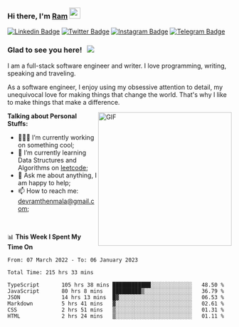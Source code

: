 ### Hi there, I'm <a href="#" target="_blank">Ram</a> <img src="https://media.giphy.com/media/hvRJCLFzcasrR4ia7z/giphy.gif" width="25" height="25">

[![Linkedin Badge](https://img.shields.io/badge/-LinkedIn-0e76a8?style=flat-square&logo=Linkedin&logoColor=white)](https://www.linkedin.com/in/ramdevengineer/)
[![Twitter Badge](https://img.shields.io/badge/-Twitter-00acee?style=flat-square&logo=Twitter&logoColor=white)](https://twitter.com/ramthenmala)
[![Instagram Badge](https://img.shields.io/badge/-Instagram-e4405f?style=flat-square&logo=Instagram&logoColor=white)](https://instagram.com/ramthenmala/)
[![Telegram Badge](https://img.shields.io/badge/-Telegram-0088cc?style=flat-square&logo=Telegram&logoColor=white)](https://t.me/ramthenmala)

### Glad to see you here! &nbsp; ![](https://visitor-badge.glitch.me/badge?page_id=ramthenmala)

I am a full-stack software engineer and writer. I love programming, writing, speaking and traveling.

As a software engineer, I enjoy using my obsessive attention to detail, my unequivocal love for making things that change the world. That's why I like to make things that make a difference.

<img align="right" alt="GIF" src="https://user-images.githubusercontent.com/4328468/157245666-f4dd5472-5b11-4727-baaf-69e90e372b69.gif?raw=true" width="300" />

**Talking about Personal Stuffs:**

- 👨🏻‍💻 I’m currently working on something cool;
- 🚀 I’m currently learning Data Structures and Algorithms on [leetcode](https://leetcode.com/ramthenmala);
- 💬 Ask me about anything, I am happy to help; 
- 📫 How to reach me: devramthenmala@gmail.com;

</br>

📊 **This Week I Spent My Time On** 
<!--START_SECTION:waka-->

```text
From: 07 March 2022 - To: 06 January 2023

Total Time: 215 hrs 33 mins

TypeScript       105 hrs 38 mins ████████████░░░░░░░░░░░░░   48.50 %
JavaScript       80 hrs 8 mins   █████████▒░░░░░░░░░░░░░░░   36.79 %
JSON             14 hrs 13 mins  █▓░░░░░░░░░░░░░░░░░░░░░░░   06.53 %
Markdown         5 hrs 41 mins   ▓░░░░░░░░░░░░░░░░░░░░░░░░   02.61 %
CSS              2 hrs 51 mins   ▒░░░░░░░░░░░░░░░░░░░░░░░░   01.31 %
HTML             2 hrs 24 mins   ▒░░░░░░░░░░░░░░░░░░░░░░░░   01.11 %
```

<!--END_SECTION:waka-->


